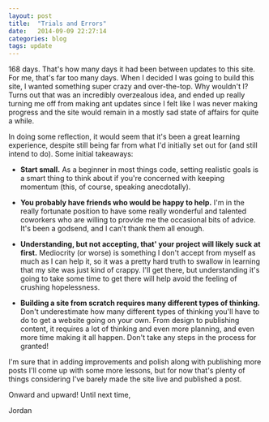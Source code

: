```yaml
---
layout: post
title:  "Trials and Errors"
date:   2014-09-09 22:27:14
categories: blog
tags: update
---
```


168 days. That's how many days it had been between updates to this site. For me, that's far too many days. When I decided I was going to build this site, I wanted something super crazy and over-the-top. Why wouldn't I? Turns out that was an incredibly overzealous idea, and ended up really turning me off from making ant updates since I felt like I was never making progress and the site would remain in a mostly sad state of affairs for quite a while.

In doing some reflection, it would seem that it's been a great learning experience, despite still being far from what I'd initially set out for (and still intend to do). Some initial takeaways:

- __Start small.__ As a beginner in most things code, setting realistic goals is a smart thing to think about if you're concerned with keeping momentum (this, of course, speaking anecdotally).

- __You probably have friends who would be happy to help.__ I'm in the really fortunate position to have some really wonderful and talented coworkers who are willing to provide me the occasional bits of advice. It's been a godsend, and I can't thank them all enough.

- __Understanding, but not accepting, that' your project will likely suck at first.__ Mediocrity (or worse) is something I don't accept from myself as much as I can help it, so it was a pretty hard truth to swallow in learning that my site was just kind of crappy. I'll get there, but understanding it's going to take some time to get there will help avoid the feeling of crushing hopelessness.

- __Building a site from scratch requires many different types of thinking.__ Don't underestimate how many different types of thinking you'll have to do to get a website going on your own. From design to publishing content, it requires a lot of thinking and even more planning, and even more time making it all happen. Don't take any steps in the process for granted!

I'm sure that in adding improvements and polish along with publishing more posts I'll come up with some more lessons, but for now that's plenty of things considering I've barely made the site live and published a post.

Onward and upward! Until next time,

Jordan